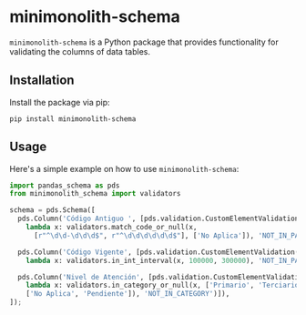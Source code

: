 # minimonolith-schema

`minimonolith-schema` is a Python package that provides functionality for validating the columns of data tables.

## Installation

Install the package via pip:

```
pip install minimonolith-schema
```

## Usage

Here's a simple example on how to use `minimonolith-schema`:

```python
import pandas_schema as pds
from minimonolith_schema import validators

schema = pds.Schema([
  pds.Column('Código Antiguo ', [pds.validation.CustomElementValidation(
    lambda x: validators.match_code_or_null(x,
      [r"^\d\d-\d\d\d$", r"^\d\d\d\d\d\d$"], ['No Aplica']), 'NOT_IN_PATTERNS')]),

  pds.Column('Código Vigente', [pds.validation.CustomElementValidation(
    lambda x: validators.in_int_interval(x, 100000, 300000), 'NOT_IN_PATTERNS')]),

  pds.Column('Nivel de Atención', [pds.validation.CustomElementValidation(
    lambda x: validators.in_category_or_null(x, ['Primario', 'Terciario', 'Secundario', 'terciario', 'Primario '],
    ['No Aplica', 'Pendiente']), 'NOT_IN_CATEGORY')]),
]);
```
